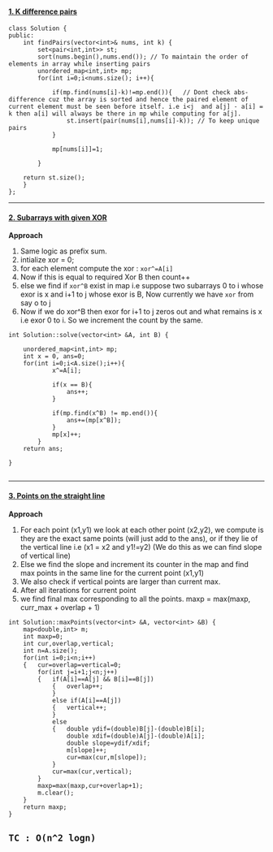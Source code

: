 #### [1. K difference pairs](https://leetcode.com/problems/k-diff-pairs-in-an-array/submissions/)
```
class Solution {
public:
    int findPairs(vector<int>& nums, int k) {
        set<pair<int,int>> st;
        sort(nums.begin(),nums.end()); // To maintain the order of elements in array while inserting pairs
        unordered_map<int,int> mp;
        for(int i=0;i<nums.size(); i++){
            
            if(mp.find(nums[i]-k)!=mp.end()){   // Dont check abs-difference cuz the array is sorted and hence the paired element of current element must be seen before itself. i.e i<j  and a[j] - a[i] = k then a[i] will always be there in mp while computing for a[j].
                st.insert(pair(nums[i],nums[i]-k)); // To keep unique pairs
            }
            
            mp[nums[i]]=1;
            
        }
        
    return st.size();
    }
};
```

---

#### [2. Subarrays with given XOR](https://www.interviewbit.com/old/problems/subarray-with-given-xor/)

**Approach**
1. Same logic as prefix sum.
2. intialize xor = 0;
3. for each element compute the xor : `xor^=A[i]`
4. Now if this is equal to required Xor B then count++
5. else we find if `xor^B` exist in map i.e suppose two subarrays 0 to i whose exor is x and i+1 to j whose exor is B, Now currently we have `xor` from say o to j
6. Now if we do xor^B then exor for i+1 to j zeros out and what remains is x i.e exor 0 to i. So we increment the count by the same.

```
int Solution::solve(vector<int> &A, int B) {

    unordered_map<int,int> mp;
    int x = 0, ans=0;
    for(int i=0;i<A.size();i++){
            x^=A[i];
            
            if(x == B){
                ans++;
            }
            
            if(mp.find(x^B) != mp.end()){
                ans+=(mp[x^B]);
            }
            mp[x]++;
        }
    return ans;
    
}
    
```

---

#### [3. Points on the straight line](https://www.interviewbit.com/old/problems/points-on-the-straight-line/)
**Approach**  
1. For each point (x1,y1) we look at each other point (x2,y2), we compute is they are the exact same points (will just add to the ans), or if they lie of the vertical line i.e (x1 = x2 and y1!=y2) (We do this as we can find slope of vertical line)
2. Else we find the slope and increment its counter in the map and find max points in the same line for the current point (x1,y1)
3. We also check if vertical points are larger than current max.
4. After all iterations for current point 
5. we find final max corresponding to all the points. maxp = max(maxp, curr_max + overlap + 1)

```
int Solution::maxPoints(vector<int> &A, vector<int> &B) {
    map<double,int> m;
    int maxp=0;
    int cur,overlap,vertical;
    int n=A.size();
    for(int i=0;i<n;i++)
    {   cur=overlap=vertical=0;
        for(int j=i+1;j<n;j++)
        {   if(A[i]==A[j] && B[i]==B[j])
            {   overlap++;
            }
            else if(A[i]==A[j])
            {   vertical++;
            }
            else
            {   double ydif=(double)B[j]-(double)B[i];
                double xdif=(double)A[j]-(double)A[i];
                double slope=ydif/xdif;
                m[slope]++;
                cur=max(cur,m[slope]);
            }
            cur=max(cur,vertical);
        }
        maxp=max(maxp,cur+overlap+1);
        m.clear();
    }
    return maxp;
}

```
`TC : O(n^2 logn)`
---
